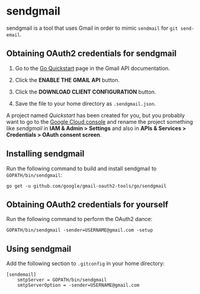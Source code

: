 # sendgmail

sendgmail is a tool that uses Gmail in order to mimic `sendmail` for `git
send-email`.

## Obtaining OAuth2 credentials for sendgmail

1.  Go to the
    [Go Quickstart](https://developers.google.com/gmail/api/quickstart/go) page
    in the Gmail API documentation.

2.  Click the **ENABLE THE GMAIL API** button.

3.  Click the **DOWNLOAD CLIENT CONFIGURATION** button.

4.  Save the file to your home directory as `.sendgmail.json`.

A project named *Quickstart* has been created for you, but you probably want to
go to the [Google Cloud console](https://console.cloud.google.com/) and rename
the project something like *sendgmail* in **IAM & Admin > Settings** and also in
**APIs & Services > Credentials > OAuth consent screen**.

## Installing sendgmail

Run the following command to build and install sendgmail to
`GOPATH/bin/sendgmail`:

```shell
go get -u github.com/google/gmail-oauth2-tools/go/sendgmail
```

## Obtaining OAuth2 credentials for yourself

Run the following command to perform the OAuth2 dance:

```shell
GOPATH/bin/sendgmail -sender=USERNAME@gmail.com -setup
```

## Using sendgmail

Add the following section to `.gitconfig` in your home directory:

```
[sendemail]
    smtpServer = GOPATH/bin/sendgmail
    smtpServerOption = -sender=USERNAME@gmail.com
```
